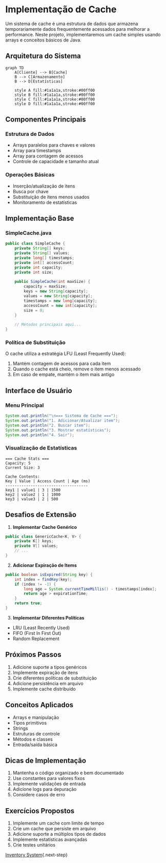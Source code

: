 # Implementação de Cache


Um sistema de cache é uma estrutura de dados que armazena temporariamente dados frequentemente acessados para melhorar a performance. Neste projeto, implementaremos um cache simples usando arrays e conceitos básicos de Java.

## Arquitetura do Sistema

```mermaid
graph TD
    A[Cliente] --> B[Cache]
    B --> C[Armazenamento]
    B --> D[Estatísticas]
    
    style A fill:#1a1a1a,stroke:#00ff00
    style B fill:#1a1a1a,stroke:#00ff00
    style C fill:#1a1a1a,stroke:#00ff00
    style D fill:#1a1a1a,stroke:#00ff00
```

## Componentes Principais

### Estrutura de Dados
- Arrays paralelos para chaves e valores
- Array para timestamps
- Array para contagem de acessos
- Controle de capacidade e tamanho atual

### Operações Básicas
- Inserção/atualização de itens
- Busca por chave
- Substituição de itens menos usados
- Monitoramento de estatísticas

## Implementação Base

### SimpleCache.java
```java
public class SimpleCache {
    private String[] keys;
    private String[] values;
    private long[] timestamps;
    private int[] accessCount;
    private int capacity;
    private int size;
    
    public SimpleCache(int maxSize) {
        capacity = maxSize;
        keys = new String[capacity];
        values = new String[capacity];
        timestamps = new long[capacity];
        accessCount = new int[capacity];
        size = 0;
    }
    
    // Métodos principais aqui...
}
```

### Política de Substituição
O cache utiliza a estratégia LFU (Least Frequently Used):
1. Mantém contagem de acessos para cada item
2. Quando o cache está cheio, remove o item menos acessado
3. Em caso de empate, mantém o item mais antigo

## Interface de Usuário

### Menu Principal
```java
System.out.println("\n=== Sistema de Cache ===");
System.out.println("1. Adicionar/Atualizar item");
System.out.println("2. Buscar item");
System.out.println("3. Mostrar estatísticas");
System.out.println("4. Sair");
```

### Visualização de Estatísticas
```
=== Cache Stats ===
Capacity: 5
Current Size: 3

Cache Contents:
Key | Value | Access Count | Age (ms)
------------------------------------
key1 | value1 | 3 | 1500
key2 | value2 | 1 | 1000
key3 | value3 | 2 | 500
```

## Desafios de Extensão

1. **Implementar Cache Genérico**
```java
public class GenericCache<K, V> {
    private K[] keys;
    private V[] values;
    // ...
}
```

2. **Adicionar Expiração de Items**
```java
public boolean isExpired(String key) {
    int index = findKey(key);
    if (index != -1) {
        long age = System.currentTimeMillis() - timestamps[index];
        return age > expirationTime;
    }
    return true;
}
```

3. **Implementar Diferentes Políticas**
- LRU (Least Recently Used)
- FIFO (First In First Out)
- Random Replacement

## Próximos Passos
1. Adicione suporte a tipos genéricos
2. Implemente expiração de itens
3. Crie diferentes políticas de substituição
4. Adicione persistência em arquivo
5. Implemente cache distribuído

## Conceitos Aplicados
- Arrays e manipulação
- Tipos primitivos
- Strings
- Estruturas de controle
- Métodos e classes
- Entrada/saída básica

## Dicas de Implementação
1. Mantenha o código organizado e bem documentado
2. Use constantes para valores fixos
3. Implemente validações de entrada
4. Adicione logs para depuração
5. Considere casos de erro

## Exercícios Propostos
1. Implemente um cache com limite de tempo
2. Crie um cache que persiste em arquivo
3. Adicione suporte a múltiplos tipos de dados
4. Implemente estatísticas avançadas
5. Crie testes unitários

[Inventory System](inventory-system.md){.next-step}